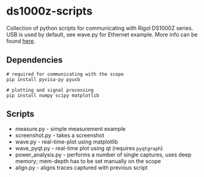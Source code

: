# ds1000z-scripts
Collection of python scripts for communicating with Rigol DS1000Z series. USB is used by default, see wave.py for Ethernet example. More info can be found [here](https://github.com/lujji/ds1000z-scripts).

## Dependencies
```
# required for communicating with the scope
pip install pyvisa-py pyusb

# plotting and signal processing
pip install numpy scipy matplotlib
```

## Scripts
- measure.py - simple measurement example
- screenshot.py - takes a screenshot
- wave.py - real-time-plot using matplotlib
- wave_pyqt.py - real-time plot using qt (requires `pyqtgraph`)
- power_analysis.py - performs a number of single captures, uses deep memory; mem-depth has to be set manually on the scope
- align.py - aligns traces captured with previous script
